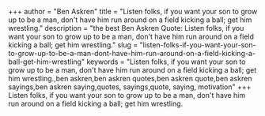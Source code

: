 +++
author = "Ben Askren"
title = "Listen folks, if you want your son to grow up to be a man, don't have him run around on a field kicking a ball; get him wrestling."
description = "the best Ben Askren Quote: Listen folks, if you want your son to grow up to be a man, don't have him run around on a field kicking a ball; get him wrestling."
slug = "listen-folks-if-you-want-your-son-to-grow-up-to-be-a-man-dont-have-him-run-around-on-a-field-kicking-a-ball-get-him-wrestling"
keywords = "Listen folks, if you want your son to grow up to be a man, don't have him run around on a field kicking a ball; get him wrestling.,ben askren,ben askren quotes,ben askren quote,ben askren sayings,ben askren saying,quotes, sayings,quote, saying, motivation"
+++
Listen folks, if you want your son to grow up to be a man, don't have him run around on a field kicking a ball; get him wrestling.
